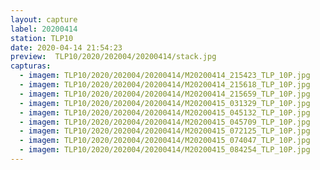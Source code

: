 ```yaml
---
layout: capture
label: 20200414
station: TLP10
date: 2020-04-14 21:54:23
preview:  TLP10/2020/202004/20200414/stack.jpg
capturas:
  - imagem: TLP10/2020/202004/20200414/M20200414_215423_TLP_10P.jpg
  - imagem: TLP10/2020/202004/20200414/M20200414_215618_TLP_10P.jpg
  - imagem: TLP10/2020/202004/20200414/M20200414_215659_TLP_10P.jpg
  - imagem: TLP10/2020/202004/20200414/M20200415_031329_TLP_10P.jpg
  - imagem: TLP10/2020/202004/20200414/M20200415_045132_TLP_10P.jpg
  - imagem: TLP10/2020/202004/20200414/M20200415_045709_TLP_10P.jpg
  - imagem: TLP10/2020/202004/20200414/M20200415_072125_TLP_10P.jpg
  - imagem: TLP10/2020/202004/20200414/M20200415_074047_TLP_10P.jpg
  - imagem: TLP10/2020/202004/20200414/M20200415_084254_TLP_10P.jpg
---
```

